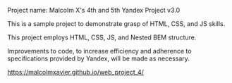 Project name: Malcolm X's 4th and 5th Yandex Project v3.0

This is a sample project to demonstrate grasp of HTML, CSS, and JS skills.

This project employs HTML, CSS, JS, and Nested BEM structure.

Improvements to code, to increase efficiency and adherence to specifications provided by Yandex, will be made as necessary.

https://malcolmxavier.github.io/web_project_4/
